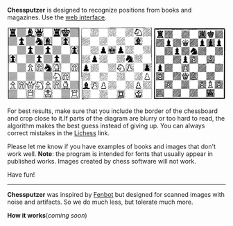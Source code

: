**Chessputzer** is designed to recognize positions from books and magazines. Use the [web interface](https://www.ocf.berkeley.edu/~abhishek/putz/). 

![Examples](boardexamples.png)

For best results, make sure that you include the border of the chessboard and crop close to it.If parts of the diagram are blurry or too hard to read, the algorithm makes the best guess instead of giving up. You can always correct mistakes in the [Lichess](http://lichess.org) link. 

Please let me know if you have examples of books and images that don't work well.  **Note**: the program is intended for fonts that usually appear in published works. Images created by chess software will not work. 

Have fun!

----

**Chessputzer** was inspired by [Fenbot](https://github.com/Elucidation/tensorflow_chessbot) but designed for scanned images with noise and artifacts.  So we do much less, but tolerate much more. 

**How it works**(*coming soon*)
